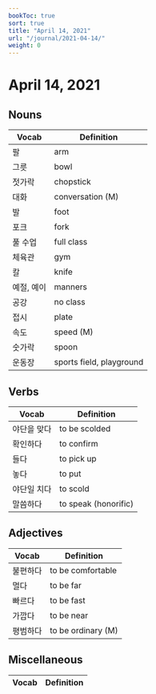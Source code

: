 ```yaml
---
bookToc: true
sort: true
title: "April 14, 2021"
url: "/journal/2021-04-14/"
weight: 0
---
```


# April 14, 2021

## Nouns

| Vocab      | Definition               |
| ---------- | ------------------------ |
| 팔         | arm                      |
| 그릇       | bowl                     |
| 젓가락     | chopstick                |
| 대화       | conversation (M)         |
| 발         | foot                     |
| 포크       | fork                     |
| 풀 수업    | full class               |
| 체육관     | gym                      |
| 칼         | knife                    |
| 예절, 예이 | manners                  |
| 공강       | no class                 |
| 접시       | plate                    |
| 속도       | speed (M)                |
| 숫가락     | spoon                    |
| 운동장     | sports field, playground |

## Verbs

| Vocab       | Definition           |
| ----------- | -------------------- |
| 야단을 맞다 | to be scolded        |
| 확인하다    | to confirm           |
| 들다        | to pick up           |
| 놓다        | to put               |
| 야단일 치다 | to scold             |
| 말씀하다    | to speak (honorific) |

## Adjectives

| Vocab    | Definition         |
| -------- | ------------------ |
| 불편하다 | to be comfortable  |
| 멀다     | to be far          |
| 빠르다   | to be fast         |
| 가깝다   | to be near         |
| 평범하다 | to be ordinary (M) |

## Miscellaneous

| Vocab | Definition |
| ----- | ---------- |

